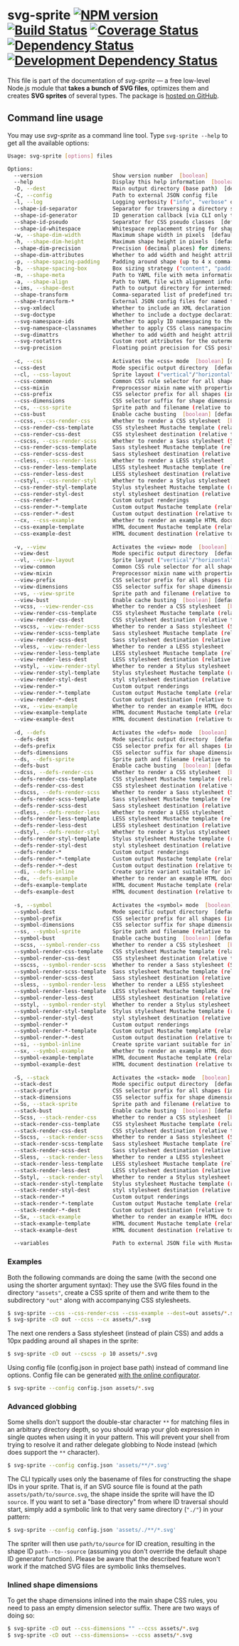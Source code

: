 svg-sprite [![NPM version][npm-image]][npm-url] [![Build Status][ci-image]][ci-url] [![Coverage Status][coveralls-image]][coveralls-url] [![Dependency Status][depstat-image]][depstat-url] [![Development Dependency Status][devdepstat-image]][devdepstat-url]
==========

This file is part of the documentation of *svg-sprite* — a free low-level Node.js module that **takes a bunch of SVG files**, optimizes them and creates **SVG sprites** of several types. The package is [hosted on GitHub](https://github.com/svg-sprite/svg-sprite).


Command line usage
------------------

You may use *svg-sprite* as a command line tool. Type `svg-sprite --help` to get all the available options:

```bash
Usage: svg-sprite [options] files

Options:
  --version                      Show version number  [boolean]
  --help                         Display this help information  [boolean]
  -D, --dest                     Main output directory (base path)  [default: "."]
  -C, --config                   Path to external JSON config file
  -l, --log                      Logging verbosity ("info", "verbose" or "debug")
  --shape-id-separator           Separator for traversing a directory structure into a shape ID  [default: "--"]
  --shape-id-generator           ID generation callback [via CLI only template strings]  [default: "%s"]
  --shape-id-pseudo              Separator for CSS pseudo classes  [default: "~"]
  --shape-id-whitespace          Whitespace replacement string for shape IDs  [default: "_"]
  -w, --shape-dim-width          Maximum shape width in pixels  [default: 2000]
  -h, --shape-dim-height         Maximum shape height in pixels  [default: 2000]
  --shape-dim-precision          Precision (decimal places) for dimension calculations  [default: 2]
  --shape-dim-attributes         Whether to add width and height attributes to the shapes  [boolean] [default: false]
  -p, --shape-spacing-padding    Padding around shape (up to 4 x comma-separated)  [default: "0,0,0,0"]
  -b, --shape-spacing-box        Box sizing strategy ("content", "padding" or "icon")  [default: "content"]
  -m, --shape-meta               Path to YAML file with meta information
  -a, --shape-align              Path to YAML file with alignment information
  --ims, --shape-dest            Path to output directory for intermediate SVG files
  --shape-transform              Comma-separated list of predefined transformers (see docs)  [default: "svgo"]
  --shape-transform-*            External JSON config files for named transformers
  --svg-xmldecl                  Whether to include an XML declaration in SVG files  [boolean] [default: true]
  --svg-doctype                  Whether to include a doctype declaration in SVG files  [boolean] [default: true]
  --svg-namespace-ids            Whether to apply ID namespacing to the sprite  [boolean] [default: true]
  --svg-namespace-classnames     Whether to apply CSS class namespacing to the sprite  [boolean] [default: true]
  --svg-dimattrs                 Whether to add width and height attributes to the sprite  [boolean] [default: true]
  --svg-rootattrs                Custom root attributes for the outermost <svg> element (external JSON file)
  --svg-precision                Floating point precision for CSS positioning values  [default: -1]
  
  -c, --css                      Activates the «css» mode  [boolean] [default: false]
  --css-dest                     Mode specific output directory  [default: "css"]
  --cl, --css-layout             Sprite layout ("vertical"/"horizontal"/"diagonal"/"packed")  [default: "packed"]
  --css-common                   Common CSS rule selector for all shapes  [default: null]
  --css-mixin                    Preprocessor mixin name with properties for all shapes  [default: null]
  --css-prefix                   CSS selector prefix for all shapes (including placeholders)  [default: ".svg-%s"]
  --css-dimensions               CSS selector suffix for shape dimension rules ("" for inline)  [default: "-dims"]
  --cs, --css-sprite             Sprite path and filename (relative to --css-dest)  [default: "svg/sprite.css.svg"]
  --css-bust                     Enable cache busting  [boolean] [default: true]
  --ccss, --css-render-css       Whether to render a CSS stylesheet  [boolean] [default: false]
  --css-render-css-template      CSS stylesheet Mustache template (relative to svg-sprite basedir)  [default: "tmpl/css/sprite.css"]
  --css-render-css-dest          CSS stylesheet destination (relative to the --css-dest)  [default: "sprite.css"]
  --cscss, --css-render-scss     Whether to render a Sass stylesheet (SCSS)  [boolean] [default: false]
  --css-render-scss-template     Sass stylesheet Mustache template (relative to svg-sprite basedir)  [default: "tmpl/css/sprite.scss"]
  --css-render-scss-dest         Sass stylesheet destination (relative to the --css-dest)  [default: "sprite.scss"]
  --cless, --css-render-less     Whether to render a LESS stylesheet  [boolean] [default: false]
  --css-render-less-template     LESS stylesheet Mustache template (relative to svg-sprite basedir)  [default: "tmpl/css/sprite.less"]
  --css-render-less-dest         LESS stylesheet destination (relative to the --css-dest)  [default: "sprite.less"]
  --cstyl, --css-render-styl     Whether to render a Stylus stylesheet  [boolean] [default: false]
  --css-render-styl-template     Stylus stylesheet Mustache template (relative to svg-sprite basedir)  [default: "tmpl/css/sprite.styl"]
  --css-render-styl-dest         styl stylesheet destination (relative to the --css-dest)  [default: "sprite.styl"]
  --css-render-*                 Custom output renderings
  --css-render-*-template        Custom output Mustache template (relative to svg-sprite basedir)
  --css-render-*-dest            Custom output destination (relative to the --css-dest)
  --cx, --css-example            Whether to render an example HTML document  [boolean] [default: false]
  --css-example-template         HTML document Mustache template (relative to svg-sprite basedir)  [default: "tmpl/css/sprite.html"]
  --css-example-dest             HTML document destination (relative to the --css-dest)  [default: "sprite.css.html"]
  
  -v, --view                     Activates the «view» mode  [boolean] [default: false]
  --view-dest                    Mode specific output directory  [default: "view"]
  --vl, --view-layout            Sprite layout ("vertical"/"horizontal"/"diagonal"/"packed")  [default: "packed"]
  --view-common                  Common CSS rule selector for all shapes  [default: null]
  --view-mixin                   Preprocessor mixin name with properties for all shapes  [default: null]
  --view-prefix                  CSS selector prefix for all shapes (including placeholders)  [default: ".svg-%s"]
  --view-dimensions              CSS selector suffix for shape dimension rules ("" for inline)  [default: "-dims"]
  --vs, --view-sprite            Sprite path and filename (relative to --view-dest)  [default: "svg/sprite.css.svg"]
  --view-bust                    Enable cache busting  [boolean] [default: true]
  --vcss, --view-render-css      Whether to render a CSS stylesheet  [boolean] [default: false]
  --view-render-css-template     CSS stylesheet Mustache template (relative to svg-sprite basedir)  [default: "tmpl/css/sprite.css"]
  --view-render-css-dest         CSS stylesheet destination (relative to the --view-dest)  [default: "sprite.css"]
  --vscss, --view-render-scss    Whether to render a Sass stylesheet (SCSS)  [boolean] [default: false]
  --view-render-scss-template    Sass stylesheet Mustache template (relative to svg-sprite basedir)  [default: "tmpl/css/sprite.scss"]
  --view-render-scss-dest        Sass stylesheet destination (relative to the --view-dest)  [default: "sprite.scss"]
  --vless, --view-render-less    Whether to render a LESS stylesheet  [boolean] [default: false]
  --view-render-less-template    LESS stylesheet Mustache template (relative to svg-sprite basedir)  [default: "tmpl/css/sprite.less"]
  --view-render-less-dest        LESS stylesheet destination (relative to the --view-dest)  [default: "sprite.less"]
  --vstyl, --view-render-styl    Whether to render a Stylus stylesheet  [boolean] [default: false]
  --view-render-styl-template    Stylus stylesheet Mustache template (relative to svg-sprite basedir)  [default: "tmpl/css/sprite.styl"]
  --view-render-styl-dest        styl stylesheet destination (relative to the --view-dest)  [default: "sprite.styl"]
  --view-render-*                Custom output renderings
  --view-render-*-template       Custom output Mustache template (relative to svg-sprite basedir)
  --view-render-*-dest           Custom output destination (relative to the --view-dest)
  --vx, --view-example           Whether to render an example HTML document  [boolean] [default: false]
  --view-example-template        HTML document Mustache template (relative to svg-sprite basedir)  [default: "tmpl/view/sprite.html"]
  --view-example-dest            HTML document destination (relative to the --view-dest)  [default: "sprite.view.html"]
  
  -d, --defs                     Activates the «defs» mode  [boolean] [default: false]
  --defs-dest                    Mode specific output directory  [default: "defs"]
  --defs-prefix                  CSS selector prefix for all shapes (including placeholders)  [default: ".svg-%s"]
  --defs-dimensions              CSS selector suffix for shape dimension rules ("" for inline)  [default: "-dims"]
  --ds, --defs-sprite            Sprite path and filename (relative to --defs-dest)  [default: "svg/sprite.css.svg"]
  --defs-bust                    Enable cache busting  [boolean] [default: false]
  --dcss, --defs-render-css      Whether to render a CSS stylesheet  [boolean] [default: false]
  --defs-render-css-template     CSS stylesheet Mustache template (relative to svg-sprite basedir)  [default: "tmpl/css/sprite.css"]
  --defs-render-css-dest         CSS stylesheet destination (relative to the --defs-dest)  [default: "sprite.css"]
  --dscss, --defs-render-scss    Whether to render a Sass stylesheet (SCSS)  [boolean] [default: false]
  --defs-render-scss-template    Sass stylesheet Mustache template (relative to svg-sprite basedir)  [default: "tmpl/css/sprite.scss"]
  --defs-render-scss-dest        Sass stylesheet destination (relative to the --defs-dest)  [default: "sprite.scss"]
  --dless, --defs-render-less    Whether to render a LESS stylesheet  [boolean] [default: false]
  --defs-render-less-template    LESS stylesheet Mustache template (relative to svg-sprite basedir)  [default: "tmpl/css/sprite.less"]
  --defs-render-less-dest        LESS stylesheet destination (relative to the --defs-dest)  [default: "sprite.less"]
  --dstyl, --defs-render-styl    Whether to render a Stylus stylesheet  [boolean] [default: false]
  --defs-render-styl-template    Stylus stylesheet Mustache template (relative to svg-sprite basedir)  [default: "tmpl/css/sprite.styl"]
  --defs-render-styl-dest        styl stylesheet destination (relative to the --defs-dest)  [default: "sprite.styl"]
  --defs-render-*                Custom output renderings
  --defs-render-*-template       Custom output Mustache template (relative to svg-sprite basedir)
  --defs-render-*-dest           Custom output destination (relative to the --defs-dest)
  --di, --defs-inline            Create sprite variant suitable for inline embedding  [boolean] [default: false]
  --dx, --defs-example           Whether to render an example HTML document  [boolean] [default: false]
  --defs-example-template        HTML document Mustache template (relative to svg-sprite basedir)  [default: "tmpl/defs/sprite.html"]
  --defs-example-dest            HTML document destination (relative to the --defs-dest)  [default: "sprite.defs.html"]
  
  -s, --symbol                   Activates the «symbol» mode  [boolean] [default: false]
  --symbol-dest                  Mode specific output directory  [default: "symbol"]
  --symbol-prefix                CSS selector prefix for all shapes (including placeholders)  [default: ".svg-%s"]
  --symbol-dimensions            CSS selector suffix for shape dimension rules ("" for inline)  [default: "-dims"]
  --ss, --symbol-sprite          Sprite path and filename (relative to --css-dest)  [default: "svg/sprite.css.svg"]
  --symbol-bust                  Enable cache busting  [boolean] [default: false]
  --scss, --symbol-render-css    Whether to render a CSS stylesheet  [boolean] [default: false]
  --symbol-render-css-template   CSS stylesheet Mustache template (relative to svg-sprite basedir)  [default: "tmpl/css/sprite.css"]
  --symbol-render-css-dest       CSS stylesheet destination (relative to the --symbol-dest)  [default: "sprite.css"]
  --sscss, --symbol-render-scss  Whether to render a Sass stylesheet (SCSS)  [boolean] [default: false]
  --symbol-render-scss-template  Sass stylesheet Mustache template (relative to svg-sprite basedir)  [default: "tmpl/css/sprite.scss"]
  --symbol-render-scss-dest      Sass stylesheet destination (relative to the --symbol-dest)  [default: "sprite.scss"]
  --sless, --symbol-render-less  Whether to render a LESS stylesheet  [boolean] [default: false]
  --symbol-render-less-template  LESS stylesheet Mustache template (relative to svg-sprite basedir)  [default: "tmpl/css/sprite.less"]
  --symbol-render-less-dest      LESS stylesheet destination (relative to the --symbol-dest)  [default: "sprite.less"]
  --sstyl, --symbol-render-styl  Whether to render a Stylus stylesheet  [boolean] [default: false]
  --symbol-render-styl-template  Stylus stylesheet Mustache template (relative to svg-sprite basedir)  [default: "tmpl/css/sprite.styl"]
  --symbol-render-styl-dest      styl stylesheet destination (relative to the --symbol-dest)  [default: "sprite.styl"]
  --symbol-render-*              Custom output renderings
  --symbol-render-*-template     Custom output Mustache template (relative to svg-sprite basedir)
  --symbol-render-*-dest         Custom output destination (relative to the --symbol-dest)
  --si, --symbol-inline          Create sprite variant suitable for inline embedding  [boolean] [default: false]
  --sx, --symbol-example         Whether to render an example HTML document  [boolean] [default: false]
  --symbol-example-template      HTML document Mustache template (relative to svg-sprite basedir)  [default: "tmpl/symbol/sprite.html"]
  --symbol-example-dest          HTML document destination (relative to the --css-dest)  [default: "sprite.symbol.html"]
  
  -S, --stack                    Activates the «stack» mode  [boolean] [default: false]
  --stack-dest                   Mode specific output directory  [default: "stack"]
  --stack-prefix                 CSS selector prefix for all shapes (including placeholders)  [default: ".svg-%s"]
  --stack-dimensions             CSS selector suffix for shape dimension rules ("" for inline)  [default: "-dims"]
  --Ss, --stack-sprite           Sprite path and filename (relative to --css-dest)  [default: "svg/sprite.css.svg"]
  --stack-bust                   Enable cache busting  [boolean] [default: false]
  --Scss, --stack-render-css     Whether to render a CSS stylesheet  [boolean] [default: false]
  --stack-render-css-template    CSS stylesheet Mustache template (relative to svg-sprite basedir)  [default: "tmpl/css/sprite.css"]
  --stack-render-css-dest        CSS stylesheet destination (relative to the --stack-dest)  [default: "sprite.css"]
  --Sscss, --stack-render-scss   Whether to render a Sass stylesheet (SCSS)  [boolean] [default: false]
  --stack-render-scss-template   Sass stylesheet Mustache template (relative to svg-sprite basedir)  [default: "tmpl/css/sprite.scss"]
  --stack-render-scss-dest       Sass stylesheet destination (relative to the --stack-dest)  [default: "sprite.scss"]
  --Sless, --stack-render-less   Whether to render a LESS stylesheet  [boolean] [default: false]
  --stack-render-less-template   LESS stylesheet Mustache template (relative to svg-sprite basedir)  [default: "tmpl/css/sprite.less"]
  --stack-render-less-dest       LESS stylesheet destination (relative to the --stack-dest)  [default: "sprite.less"]
  --Sstyl, --stack-render-styl   Whether to render a Stylus stylesheet  [boolean] [default: false]
  --stack-render-styl-template   Stylus stylesheet Mustache template (relative to svg-sprite basedir)  [default: "tmpl/css/sprite.styl"]
  --stack-render-styl-dest       styl stylesheet destination (relative to the --stack-dest)  [default: "sprite.styl"]
  --stack-render-*               Custom output renderings
  --stack-render-*-template      Custom output Mustache template (relative to svg-sprite basedir)
  --stack-render-*-dest          Custom output destination (relative to the --stack-dest)
  --Sx, --stack-example          Whether to render an example HTML document  [boolean] [default: false]
  --stack-example-template       HTML document Mustache template (relative to svg-sprite basedir)  [default: "tmpl/stack/sprite.html"]
  --stack-example-dest           HTML document destination (relative to the --css-dest)  [default: "sprite.stack.html"]
  
  --variables                    Path to external JSON file with Mustache variable definitions
```

### Examples

Both the following commands are doing the same (with the second one using the shorter argument syntax): They use the SVG files found in the directory `"assets"`, create a CSS sprite of them and write them to the subdirectory `"out"` along with accompanying CSS stylesheets. 

```bash
$ svg-sprite --css --css-render-css --css-example --dest=out assets/*.svg
$ svg-sprite -cD out --ccss --cx assets/*.svg
```

The next one renders a Sass stylesheet (instead of plain CSS) and adds a 10px padding around all shapes in the sprite:

```bash
$ svg-sprite -cD out --cscss -p 10 assets/*.svg
```

Using config file (config.json in project base path) instead of command line options. Config file can be generated [with the online configurator](https://svg-sprite.github.io/svg-sprite/#json).

```bash
$ svg-sprite --config config.json assets/*.svg
```

### Advanced globbing

Some shells don't support the double-star character `**` for matching files in an arbitrary directory depth, so you should wrap your glob expression in single quotes when using it in your pattern. This will prevent your shell from trying to resolve it and rather delegate globbing to Node instead (which does support the `**` character). 
 
```bash
$ svg-sprite --config config.json 'assets/**/*.svg'
```

The CLI typically uses only the basename of files for constructing the shape IDs in your sprite. That is, if an SVG source file is found at the path `assets/path/to/source.svg`, the shape inside the sprite will have the ID `source`. If you want to set a "base directory" from where ID traversal should start, simply add a symbolic link to that very same directory (`"./"`) in your pattern:

```bash
$ svg-sprite --config config.json 'assets/./**/*.svg'
```

The spriter will then use `path/to/source` for ID creation, resulting in the shape ID `path--to--source` (assuming you don't override the default shape ID generator function). Please be aware that the described feature won't work if the matched SVG files are symbolic links themselves. 

### Inlined shape dimensions

To get the shape dimensions inlined into the main shape CSS rules, you need to pass an empty dimension selector suffix. There are two ways of doing so:

```bash
$ svg-sprite -cD out --css-dimensions "" --ccss assets/*.svg
$ svg-sprite -cD out --css-dimensions= --ccss assets/*.svg
```


[npm-url]: https://npmjs.org/package/svg-sprite
[npm-image]: https://img.shields.io/npm/v/svg-sprite

[ci-url]: https://github.com/svg-sprite/svg-sprite/actions?query=workflow%3ATests+branch%3A1.5.x
[ci-image]: https://github.com/svg-sprite/svg-sprite/workflows/Tests/badge.svg?branch=1.5.x

[coveralls-url]: https://coveralls.io/github/svg-sprite/svg-sprite?branch=1.5.x
[coveralls-image]: https://img.shields.io/coveralls/github/svg-sprite/svg-sprite/1.5.x

[depstat-url]: https://david-dm.org/svg-sprite/svg-sprite
[depstat-image]: https://img.shields.io/david/svg-sprite/svg-sprite
[devdepstat-url]: https://david-dm.org/svg-sprite/svg-sprite?type=dev
[devdepstat-image]: https://img.shields.io/david/dev/svg-sprite/svg-sprite
